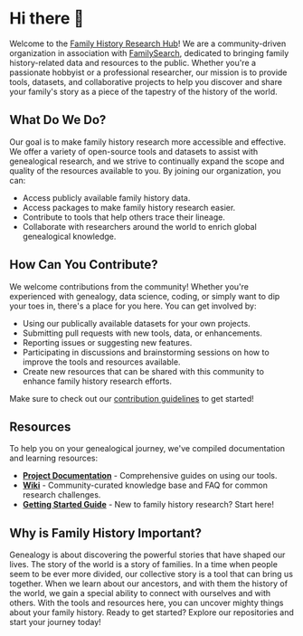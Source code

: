 # Hi there 👋

Welcome to the [Family History Research Hub](https://github.com/family-search-public-resources)! We are a community-driven organization in association with [FamilySearch](https://www.familysearch.org), dedicated to bringing family history-related data and resources to the public. Whether you're a passionate hobbyist or a professional researcher, our mission is to provide tools, datasets, and collaborative projects to help you discover and share your family's story as a piece of the tapestry of the history of the world.

## What Do We Do?

Our goal is to make family history research more accessible and effective. We offer a variety of open-source tools and datasets to assist with genealogical research, and we strive to continually expand the scope and quality of the resources available to you. By joining our organization, you can:

- Access publicly available family history data.
- Access packages to make family history research easier.
- Contribute to tools that help others trace their lineage.
- Collaborate with researchers around the world to enrich global genealogical knowledge.

## How Can You Contribute?

We welcome contributions from the community! Whether you're experienced with genealogy, data science, coding, or simply want to dip your toes in, there's a place for you here. You can get involved by:

- Using our publically available datasets for your own projects.
- Submitting pull requests with new tools, data, or enhancements.
- Reporting issues or suggesting new features.
- Participating in discussions and brainstorming sessions on how to improve the tools and resources available.
- Create new resources that can be shared with this community to enhance family history research efforts.

Make sure to check out our [contribution guidelines](https://github.com/family-history-research/.github/blob/main/CONTRIBUTING.md) to get started!

## Resources

To help you on your genealogical journey, we've compiled documentation and learning resources:

- **[Project Documentation](https://github.com/family-history-research/docs)** - Comprehensive guides on using our tools.
- **[Wiki](https://github.com/family-history-research/wiki)** - Community-curated knowledge base and FAQ for common research challenges.
- **[Getting Started Guide](https://github.com/Family-Search-Public-Resources/.github/blob/main/profile/getting-started.md)** - New to family history research? Start here!

## Why is Family History Important?

Genealogy is about discovering the powerful stories that have shaped our lives. The story of the world is a story of families. In a time when people seem to be ever more divided, our collective story is a tool that can bring us together. When we learn about our ancestors, and with them the history of the world, we gain a special ability to connect with ourselves and with others. With the tools and resources here, you can uncover mighty things about your family history. Ready to get started? Explore our repositories and start your journey today!
